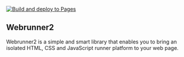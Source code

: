 [![Build and deploy to Pages](https://github.com/isaaskin/webrunner2/actions/workflows/build_and_deploy.yml/badge.svg)](https://github.com/isaaskin/webrunner2/actions/workflows/build_and_deploy.yml)

## Webrunner2

Webrunner2 is a simple and smart library that enables you to bring an isolated HTML, CSS and JavaScript runner platform to your web page.
